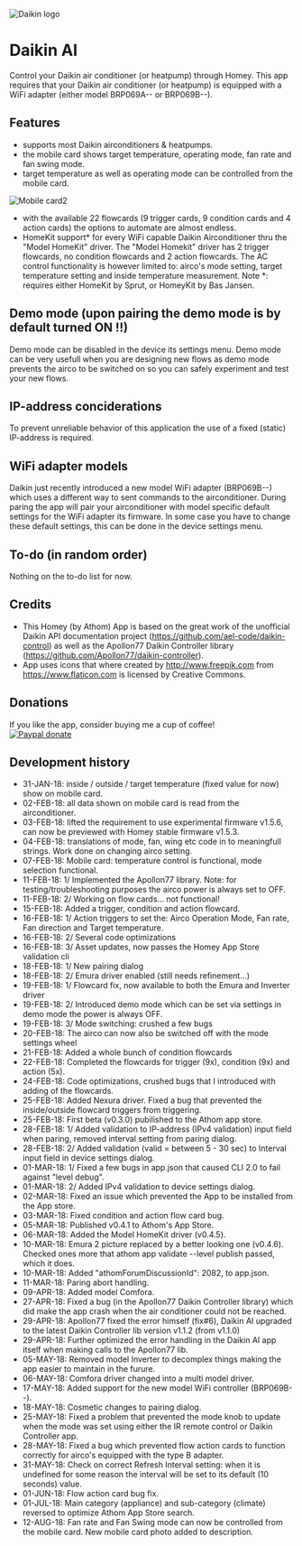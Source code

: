 
![Daikin logo](https://raw.githubusercontent.com/PeterEIER/nl.climate.daikin/master/assets/images/images/Daikin-logo-wide.png)

# Daikin AI
Control your Daikin air conditioner (or heatpump) through Homey. This app requires that your Daikin air conditioner (or heatpump) is equipped with a WiFi adapter (either model BRP069A-- or BRP069B--).

## Features
- supports most Daikin airconditioners & heatpumps.
- the mobile card shows target temperature, operating mode, fan rate and fan swing mode.
- target temperature as well as operating mode can be controlled from the mobile card.

![Mobile card2](https://raw.githubusercontent.com/PeterEIER/nl.climate.daikin/master/assets/images/mobilecard2.png)

- with the available 22 flowcards (9 trigger cards, 9 condition cards and 4 action cards) the options to automate are almost endless.
- HomeKit support* for every WiFi capable Daikin Airconditioner thru the "Model HomeKit" driver. The "Model Homekit" driver has 2 trigger flowcards, no condition flowcards and 2 action flowcards. The AC control functionality is however limited to: airco's mode setting, target temperature setting and inside temperature measurement.
  Note *: requires either HomeKit by Sprut, or HomeyKit by Bas Jansen. 

## Demo mode (upon pairing the demo mode is by default turned ON !!)
Demo mode can be disabled in the device its settings menu. Demo mode can be very usefull when you are designing new flows as demo mode prevents the airco to be switched on so you can safely experiment and test your new flows.

## IP-address conciderations
To prevent unreliable behavior of this application the use of a fixed (static) IP-address is required.

## WiFi adapter models
Daikin just recently introduced a new model WiFi adapter (BRP069B--) which uses a different way to sent commands to the airconditioner. During paring the app will pair your airconditioner with model specific default settings for the WiFi adapter its firmware. In some case you have to change these default settings, this can be done in the device settings menu.

## To-do (in random order)
Nothing on the to-do list for now.

## Credits
- This Homey (by Athom) App is based on the great work of the unofficial Daikin API documentation project (https://github.com/ael-code/daikin-control) as well as the Apollon77 Daikin Controller library (https://github.com/Apollon77/daikin-controller).
- App uses icons that where created by http://www.freepik.com from https://www.flaticon.com is licensed by Creative Commons.

## Donations
If you like the app, consider buying me a cup of coffee!  
[![Paypal donate][pp-donate-image]][pp-donate-link]

[pp-donate-link]: https://www.paypal.me/donations4petereier
[pp-donate-image]: https://www.paypalobjects.com/webstatic/en_US/i/btn/png/btn_donate_92x26.png

## Development history
- 31-JAN-18: inside / outside / target temperature (fixed value for now) show on mobile card.
- 02-FEB-18: all data shown on mobile card is read from the airconditioner.
- 03-FEB-18: lifted the requirement to use experimental firmware v1.5.6, can now be previewed with Homey stable firmware v1.5.3.
- 04-FEB-18: translations of mode, fan, wing etc code in to meaningfull strings. Work done on changing airco setting.
- 07-FEB-18: Mobile card: temperature control is functional, mode selection functional.
- 11-FEB-18: 1/ Implemented the Apollon77 library. Note: for testing/troubleshooting purposes the airco power is always set to OFF.
- 11-FEB-18: 2/ Working on flow cards... not functional!
- 15-FEB-18: Added a trigger, condition and action flowcard.
- 16-FEB-18: 1/ Action triggers to set the: Airco Operation Mode, Fan rate, Fan direction and Target temperature.
- 16-FEB-18: 2/ Several code optimizations
- 16-FEB-18: 3/ Asset updates, now passes the Homey App Store validation cli
- 18-FEB-18: 1/ New pairing dialog
- 18-FEB-18: 2/ Emura driver enabled (still needs refinement...)  
- 19-FEB-18: 1/ Flowcard fix, now available to both the Emura and Inverter driver
- 19-FEB-18: 2/ Introduced demo mode which can be set via settings in demo mode the power is always OFF.
- 19-FEB-18: 3/ Mode switching: crushed a few bugs
- 20-FEB-18: The airco can now also be switched off with the mode settings wheel
- 21-FEB-18: Added a whole bunch of condition flowcards
- 22-FEB-18: Completed the flowcards for trigger (9x), condition (9x) and action (5x).
- 24-FEB-18: Code optimizations, crushed bugs that I introduced with adding of the flowcards.
- 25-FEB-18: Added Nexura driver. Fixed a bug that prevented the inside/outside flowcard triggers from triggering.
- 25-FEB-18: First beta (v0.3.0) pubilished to the Athom app store.
- 28-FEB-18: 1/ Added validation to IP-address (IPv4 validation) input field when paring, removed interval setting from paring dialog.
- 28-FEB-18: 2/ Added validation (valid = between 5 - 30 sec) to Interval input field in device settings dialog. 
- 01-MAR-18: 1/ Fixed a few bugs in app.json that caused CLI 2.0 to fail against "level debug".
- 01-MAR-18: 2/ Added IPv4 validation to device settings dialog.
- 02-MAR-18: Fixed an issue which prevented the App to be installed from the App store.
- 03-MAR-18: Fixed condition and action flow card bug.
- 05-MAR-18: Published v0.4.1 to Athom's App Store.
- 06-MAR-18: Added the Model HomeKit driver (v0.4.5).
- 10-MAR-18: Emura 2 picture replaced by a better looking one (v0.4.6). Checked ones more that athom app validate --level publish passed, which it does.
- 10-MAR-18: Added "athomForumDiscussionId": 2082, to app.json.
- 11-MAR-18: Paring abort handling.
- 09-APR-18: Added model Comfora.
- 27-APR-18: Fixed a bug (in the Apollon77 Daikin Controller library) which did make the app crash when the air conditioner could not be reached.
- 29-APR-18: Apollon77 fixed the error himself (fix#6), Daikin AI upgraded to the latest Daikin Controller lib version v1.1.2 (from v1.1.0)
- 29-APR-18: Further optimized the error handling in the Daikin AI app itself when making calls to the Apollon77 lib.
- 05-MAY-18: Removed model Inverter to decomplex things making the app easier to maintain in the furure.
- 06-MAY-18: Comfora driver changed into a multi model driver.
- 17-MAY-18: Added support for the new model WiFi controller (BRP069B--).
- 18-MAY-18: Cosmetic changes to pairing dialog.
- 25-MAY-18: Fixed a problem that prevented the mode knob to update when the mode was set using either the IR remote control or Daikin Controller app.
- 28-MAY-18: Fixed a bug which prevented flow action cards to function correctly for airco's equipped with the type B adapter.
- 31-MAY-18: Check on correct Refresh Interval setting: when it is undefined for some reason the interval will be set to its default (10 seconds) value.
- 01-JUN-18: Flow action card bug fix.
- 01-JUL-18: Main category (appliance) and sub-category (climate) reversed to optimize Athom App Store search.
- 12-AUG-18: Fan rate and Fan Swing mode can now be controlled from the mobile card. New mobile card photo added to description.
